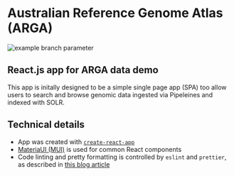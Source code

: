 # Australian Reference Genome Atlas (ARGA)
![example branch parameter](https://github.com/ARGA-Genomes/arga-web/actions/workflows/node.js.yml/badge.svg?branch=develop)
## React.js app for ARGA data demo

This app is initally designed to be a simple single page app (SPA) too allow users to search and
browse genomic data ingested via Pipeleines and indexed with SOLR.

## Technical details

- App was created with [`create-react-app`](https://github.com/facebook/create-react-app)
- [MateriaUI (MUI)](https://mui.com/) is used for common React components
- Code linting and pretty formatting is controlled by `eslint` and `prettier`, as described in [this blog article](https://blog.nerdjfpb.com/how-to-add-eslint-prettier-and-husky-git-hook-in-react-js-2022/)
